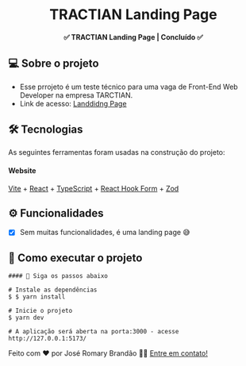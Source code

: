 </p>
<h1 align="center">
   TRACTIAN Landing Page  
</h1>

<h4 align="center"> 
	✅  TRACTIAN Landing Page | Concluído ✅
</h4>


</p>

## 💻 Sobre o projeto

 - Esse prrojeto é um teste técnico para uma vaga de Front-End Web Developer na empresa TARCTIAN.
 - Link de acesso: [Landdidng Page](https://vercel.com/jjromary/tractian-landing-page/GY8QsPMcbW7SzHe4zNrf1KDWpm8d)


## 🛠 Tecnologias

As seguintes ferramentas foram usadas na construção do projeto:

#### **Website** 
 [Vite](https://vitejs.dev/) + [React](https://reactjs.org/) + [TypeScript](https://www.typescriptlang.org/) + [React Hook Form](https://react-hook-form.com/) + [Zod](https://zod.dev/) 
 
 ## ⚙️ Funcionalidades

- [x] Sem muitas funcionalidades, é uma landing page 😅


## 🚀 Como executar o projeto


```
#### 🧭 Siga os passos abaixo

# Instale as dependências
$ $ yarn install

# Inicie o projeto
$ yarn dev

# A aplicação será aberta na porta:3000 - acesse http://127.0.0.1:5173/

```


Feito com ❤️ por José Romary Brandão 👋🏽 [Entre em contato!](https://www.linkedin.com/in/jos%C3%A9-romary-brand%C3%A3o/)

